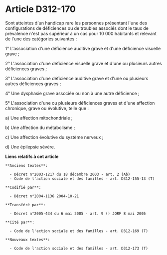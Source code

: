 # Article D312-170

Sont atteintes d'un handicap rare les personnes présentant l'une des configurations de déficiences ou de troubles associés
dont le taux de prévalence n'est pas supérieur à un cas pour 10 000 habitants et relevant de l'une des catégories suivantes :

1° L'association d'une déficience auditive grave et d'une déficience visuelle grave ;

2° L'association d'une déficience visuelle grave et d'une ou plusieurs autres déficiences graves ;

3° L'association d'une déficience auditive grave et d'une ou plusieurs autres déficiences graves ;

4° Une dysphasie grave associée ou non à une autre déficience ;

5° L'association d'une ou plusieurs déficiences graves et d'une affection chronique, grave ou évolutive, telle que :

a) Une affection mitochondriale ;

b) Une affection du métabolisme ;

c) Une affection évolutive du système nerveux ;

d) Une épilepsie sévère.

**Liens relatifs à cet article**

	**Anciens textes**:

	  - Décret n°2003-1217 du 18 décembre 2003 - art. 2 (Ab)
	  - Code de l'action sociale et des familles - art. D312-155-13 (T)

	**Codifié par**:

	  - Décret n°2004-1136 2004-10-21

	**Transféré par**:

	  - Décret n°2005-434 du 6 mai 2005 - art. 9 () JORF 8 mai 2005

	**Cité par**:

	  - Code de l'action sociale et des familles - art. D312-169 (T)

	**Nouveaux textes**:

	  - Code de l'action sociale et des familles - art. D312-173 (T)
